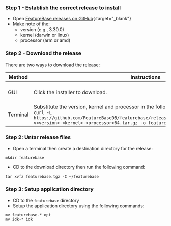 ### Step 1 - Establish the correct release to install

* Open [FeatureBase releases on GitHub](https://github.com/FeatureBaseDB/FeatureBase/releases){:target="_blank"}
* Make note of the:
  * version (e.g., 3.30.0)
  * kernel (darwin or linux)
  * processor (arm or amd)

### Step 2 - Download the release

There are two ways to download the release:

| Method | Instructions | Destination |
|---|---|---|
| GUI | Click the installer to download. | Default downloads directory |
| Terminal | Substitute the version, kernel and processor in the following command:<br/>`curl -L https://github.com/FeatureBaseDB/featurebase/releases/download/v<version>/featurebase-v<version>-<kernel>-<processor>64.tar.gz -o featurebase.tgz` | featurebase.tgz |

### Step 2: Untar release files

* Open a terminal then create a destination directory for the release:

```
mkdir featurebase
```

* CD to the download directory then run the following command:

```
tar xvfz featurebase.tgz -C ~/featurebase
```

### Step 3: Setup application directory

* CD to the `featurebase` directory
* Setup the application directory using the following commands:

```
mv featurebase-* opt
mv idk-* idk
```
